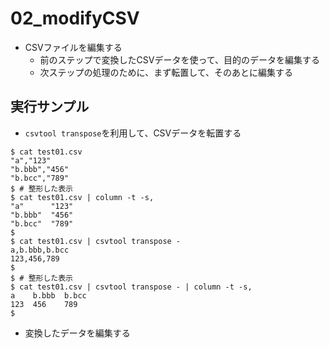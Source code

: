 # 02_modifyCSV
- CSVファイルを編集する
  - 前のステップで変換したCSVデータを使って、目的のデータを編集する
  - 次ステップの処理のために、まず転置して、そのあとに編集する

## 実行サンプル
- `csvtool transpose`を利用して、CSVデータを転置する
```shell
$ cat test01.csv
"a","123"
"b.bbb","456"
"b.bcc","789"
$ # 整形した表示
$ cat test01.csv | column -t -s,
"a"      "123"
"b.bbb"  "456"
"b.bcc"  "789"
$
$ cat test01.csv | csvtool transpose -
a,b.bbb,b.bcc
123,456,789
$ 
$ # 整形した表示
$ cat test01.csv | csvtool transpose - | column -t -s,
a    b.bbb  b.bcc
123  456    789
$
```
  - 変換したデータを編集する
